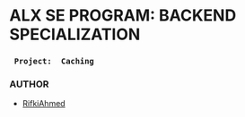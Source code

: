 # ALX SE PROGRAM: BACKEND SPECIALIZATION
### `  Project:  Caching   `  
### AUTHOR
- [RifkiAhmed](https://github.com/RifkiAhmed)